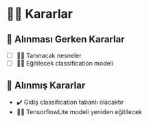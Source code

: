 # 👩‍⚖️ Kararlar

## 📃 Alınması Gerken Kararlar

* [ ] 🕵️‍♀️ Tanınacak nesneler
* [ ] 👩‍🏫 Eğitilecek classification modeli 

## 🚀 Alınmış Kararlar

* ✔️ Gidiş classification tabanlı olacaktır
* 👩‍🏫 TensorflowLite modeli yeniden eğitilecek



